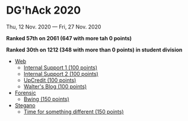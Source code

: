 # DG'hAck 2020

Thu, 12 Nov. 2020 — Fri, 27 Nov. 2020

**Ranked 57th on 2061 (647 with more tah 0 points)**

**Ranked 30th on 1212 (348 with more than 0 points) in student division**

- [Web](Web.md)
  - [Internal Support 1 (100 points)](Web.md#internal-support-1-100-points)
  - [Internal Support 2 (100 points)](Web.md#internal-support-2-100-points)
  - [UpCredit (100 points)](Web.md#upcredit-100-points)
  - [Walter's Blog (100 points)](Web.md#walters-blog-100-points)
- [Forensic](Forensic.md)
  - [Bwing (150 points)](Forensic.md#bwing-150-points)
- [Stegano](Stegano.md)
  - [Time for something different (150 points)](Stegano.md#time-for-something-different-150-points)
